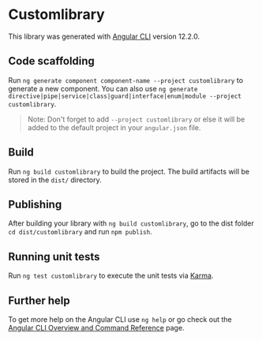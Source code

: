 # Customlibrary

This library was generated with [Angular CLI](https://github.com/angular/angular-cli) version 12.2.0.

## Code scaffolding

Run `ng generate component component-name --project customlibrary` to generate a new component. You can also use `ng generate directive|pipe|service|class|guard|interface|enum|module --project customlibrary`.
> Note: Don't forget to add `--project customlibrary` or else it will be added to the default project in your `angular.json` file. 

## Build

Run `ng build customlibrary` to build the project. The build artifacts will be stored in the `dist/` directory.

## Publishing

After building your library with `ng build customlibrary`, go to the dist folder `cd dist/customlibrary` and run `npm publish`.

## Running unit tests

Run `ng test customlibrary` to execute the unit tests via [Karma](https://karma-runner.github.io).

## Further help

To get more help on the Angular CLI use `ng help` or go check out the [Angular CLI Overview and Command Reference](https://angular.io/cli) page.
